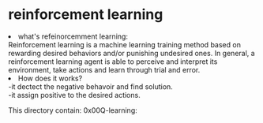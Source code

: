 <h1>reinforcement learning </h1>
<li>what's refeinorcemment learning:
<br>Reinforcement learning is a machine learning training method based on rewarding desired behaviors and/or punishing undesired ones. In general, a reinforcement learning agent is able to perceive and interpret its environment, take actions and learn through trial and error.
 <li>How does it works?
 <br>-it dectect the negative behavoir and find solution. 
  <br> -it assign positive  to the desired actions.

This directory contain:
0x00Q-learning:


